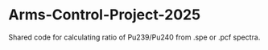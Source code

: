 # Arms-Control-Project-2025
Shared code for calculating ratio of Pu239/Pu240 from .spe or .pcf spectra.
